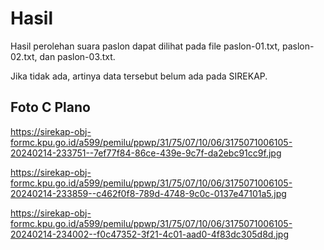 # Hasil

Hasil perolehan suara paslon dapat dilihat pada file paslon-01.txt, paslon-02.txt, dan paslon-03.txt.

Jika tidak ada, artinya data tersebut belum ada pada SIREKAP.

## Foto C Plano

https://sirekap-obj-formc.kpu.go.id/a599/pemilu/ppwp/31/75/07/10/06/3175071006105-20240214-233751--7ef77f84-86ce-439e-9c7f-da2ebc91cc9f.jpg

https://sirekap-obj-formc.kpu.go.id/a599/pemilu/ppwp/31/75/07/10/06/3175071006105-20240214-233859--c462f0f8-789d-4748-9c0c-0137e47101a5.jpg

https://sirekap-obj-formc.kpu.go.id/a599/pemilu/ppwp/31/75/07/10/06/3175071006105-20240214-234002--f0c47352-3f21-4c01-aad0-4f83dc305d8d.jpg
